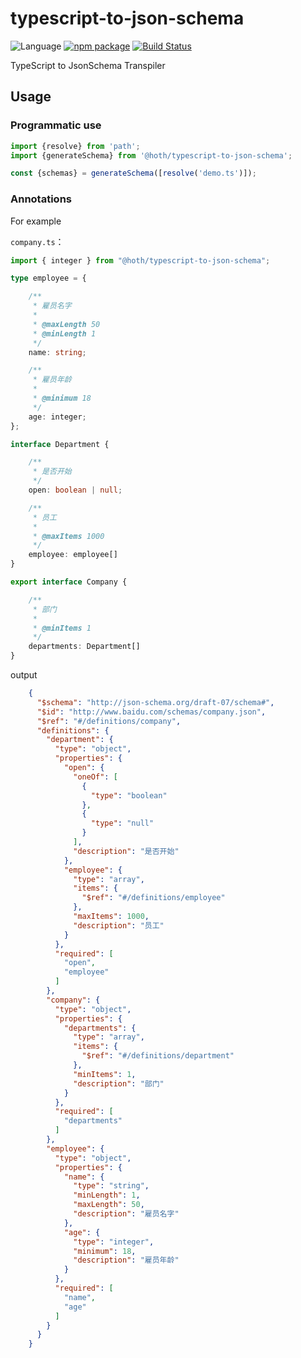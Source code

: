 # typescript-to-json-schema

![Language](https://img.shields.io/badge/-TypeScript-blue.svg)
[![npm package](https://img.shields.io/npm/v/@hoth%2ftypescript-to-json-schema.svg)](https://www.npmjs.org/package/@hoth/typescript-to-json-schema)
[![Build Status](https://travis-ci.org/max-team/typescript-to-json-schema.svg?branch=master)](https://travis-ci.org/max-team/typescript-to-json-schema)

TypeScript to JsonSchema Transpiler

## Usage

### Programmatic use

```typescript
import {resolve} from 'path';
import {generateSchema} from '@hoth/typescript-to-json-schema';

const {schemas} = generateSchema([resolve('demo.ts')]);
```

### Annotations

For example

`company.ts`：

```typescript
import { integer } from "@hoth/typescript-to-json-schema";

type employee = {

    /**
     * 雇员名字
     *
     * @maxLength 50
     * @minLength 1
     */
    name: string;

    /**
     * 雇员年龄
     *
     * @minimum 18
     */
    age: integer;
};

interface Department {

    /**
     * 是否开始
     */
    open: boolean | null;

    /**
     * 员工
     *
     * @maxItems 1000
     */
    employee: employee[]
}

export interface Company {

    /**
     * 部门
     *
     * @minItems 1
     */
    departments: Department[]
}
```

output

```json
    {
      "$schema": "http://json-schema.org/draft-07/schema#",
      "$id": "http://www.baidu.com/schemas/company.json",
      "$ref": "#/definitions/company",
      "definitions": {
        "department": {
          "type": "object",
          "properties": {
            "open": {
              "oneOf": [
                {
                  "type": "boolean"
                },
                {
                  "type": "null"
                }
              ],
              "description": "是否开始"
            },
            "employee": {
              "type": "array",
              "items": {
                "$ref": "#/definitions/employee"
              },
              "maxItems": 1000,
              "description": "员工"
            }
          },
          "required": [
            "open",
            "employee"
          ]
        },
        "company": {
          "type": "object",
          "properties": {
            "departments": {
              "type": "array",
              "items": {
                "$ref": "#/definitions/department"
              },
              "minItems": 1,
              "description": "部门"
            }
          },
          "required": [
            "departments"
          ]
        },
        "employee": {
          "type": "object",
          "properties": {
            "name": {
              "type": "string",
              "minLength": 1,
              "maxLength": 50,
              "description": "雇员名字"
            },
            "age": {
              "type": "integer",
              "minimum": 18,
              "description": "雇员年龄"
            }
          },
          "required": [
            "name",
            "age"
          ]
        }
      }
    }
```